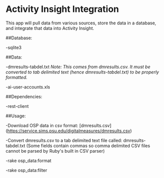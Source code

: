 # Activity Insight Integration

This app will pull data from various sources, store the data in a database, and integrate that data into Activity Insight.

##Database:

  -sqlite3

##Data:

  -dmresults-tabdel.txt  *Note: This comes from dmresults.csv.  It must be converted to tab delimited text (hence dmresults-tabdel.txt) to be properly formatted.* 

  -ai-user-accounts.xls

##Dependencies:

  -rest-client

##Usage:

  -Download OSP data in csv format: [dmresults.csv] (https://service.sims.psu.edu/digitalmeasures/dmresults.csv)

  -Convert dmresults.csv to a tab delimited text file called: dmresults-tabdel.txt (Some fields contain commas so comma delimited CSV files cannot be parsed by Ruby's built in CSV parser)

  -rake osp_data:format

  -rake osp_data:filter
